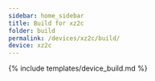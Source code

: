 ```yaml
---
sidebar: home_sidebar
title: Build for xz2c
folder: build
permalink: /devices/xz2c/build/
device: xz2c
---
```

{% include templates/device_build.md %}
